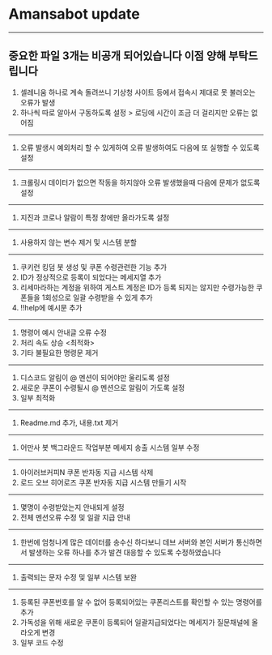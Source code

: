 # Amansabot update
-----
중요한 파일 3개는 비공개 되어있습니다 이점 양해 부탁드립니다
-----
1. 셀레니움 하나로 계속 돌려쓰니 기상청 사이트 등에서 접속시 제대로 못 불러오는 오류가 발생
2. 하나씩 따로 알아서 구동하도록 설정 > 로딩에 시간이 조금 더 걸리지만 오류는 없어짐
-----
1. 오류 발생시 예외처리 할 수 있게하여 오류 발생하여도 다음에 또 실행할 수 있도록 설정
-----
1. 크롤링시 데이터가 없으면 작동을 하지않아 오류 발생했을때 다음에 문제가 없도록 설정
-----
1. 지진과 코로나 알람이 특정 창에만 올라가도록 설정
-----
1. 사용하지 않는 변수 제거 및 시스템 분할
-----
1. 쿠키런 킹덤 봇 생성 및 쿠폰 수령관련한 기능 추가
2. ID가 정상적으로 등록이 되었다는 메세지열 추가
3. 리세마라하는 계정을 위하여 게스트 계정은 ID가 등록 되지는 않지만 수령가능한 쿠폰들을 1회성으로 일괄 수령받을 수 있게 추가
4. !!help에 예시문 추가
-----
1. 명령어 예시 안내글 오류 수정
2. 처리 속도 상승 <최적화>
3. 기타 불필요한 명령문 제거
-----
1. 디스코드 알림이 @ 멘션이 되어야만 울리도록 설정
2. 새로운 쿠폰이 수령될시 @ 멘션으로 알림이 가도록 설정
3. 일부 최적화
-----
1. Readme.md 추가, 내용.txt 제거
-----
1. 어만사 봇 백그라운드 작업부분 메세지 송출 시스템 일부 수정
-----
1. 아이러브커피N 쿠폰 반자동 지급 시스템 삭제
2. 로드 오브 히어로즈 쿠폰 반자동 지급 시스템 만들기 시작
-----
1. 몇명이 수령받았는지 안내되게 설정
2. 전체 멘션오류 수정 및 일괄 지급 안내
-----
1. 한번에 엄청나게 많은 데이터를 송수신 하다보니 데브 서버와 본인 서버가 통신하면서 발생하는 오류 하나를 추가 발견 대응할 수 있도록 수정하였습니다
-----
1. 출력되는 문자 수정 및 일부 시스템 보완
-----
1. 등록된 쿠폰번호를 알 수 없어 등록되어있는 쿠폰리스트를 확인할 수 있는 명령어를 추가
2. 가독성을 위해 새로운 쿠폰이 등록되어 일괄지급되었다는 메세지가 질문채널에 올라오게 변경
3. 일부 코드 수정